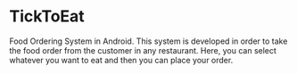 # TickToEat

Food Ordering System in Android. This system is developed in order to take the food order from the customer in any restaurant. Here, you can select whatever you want to eat and then you can place your order.
